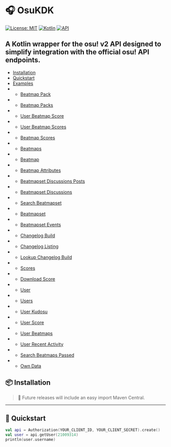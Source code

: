 # 🎧 OsuKDK

[![License: MIT](https://img.shields.io/badge/License-MIT-blue.svg)](LICENSE)
[![Kotlin](https://img.shields.io/badge/Kotlin-2.2.0-blueviolet?logo=kotlin)](https://kotlinlang.org)
[![API](https://img.shields.io/badge/osu!%20API-v2-orange)](https://osu.ppy.sh/docs/index.html)

A Kotlin wrapper for the osu! v2 API designed to simplify integration with the official osu! API endpoints.
---

- [Installation](https://github.com/Vinnih-1/osu-kotlin-sdk/tree/develop#-installation)
- [Quickstart](https://github.com/Vinnih-1/osu-kotlin-sdk/tree/develop#-quickstart)
- [Examples](https://github.com/Vinnih-1/osu-kotlin-sdk/tree/develop/src/test/kotlin/endpoints)
- - [Beatmap Pack](https://github.com/Vinnih-1/osu-kotlin-sdk/blob/develop/src/test/kotlin/endpoints/BeatmapPackEndpointsTest.kt#L34)
- - [Beatmap Packs](https://github.com/Vinnih-1/osu-kotlin-sdk/blob/develop/src/test/kotlin/endpoints/BeatmapPackEndpointsTest.kt#L28)
- - [User Beatmap Score](https://github.com/Vinnih-1/osu-kotlin-sdk/blob/develop/src/test/kotlin/endpoints/BeatmapEndpointsTest.kt#L29)
- - [User Beatmap Scores](https://github.com/Vinnih-1/osu-kotlin-sdk/blob/develop/src/test/kotlin/endpoints/BeatmapEndpointsTest.kt#L35)
- - [Beatmap Scores](https://github.com/Vinnih-1/osu-kotlin-sdk/blob/develop/src/test/kotlin/endpoints/BeatmapEndpointsTest.kt#L41)
- - [Beatmaps](https://github.com/Vinnih-1/osu-kotlin-sdk/blob/develop/src/test/kotlin/endpoints/BeatmapEndpointsTest.kt#L47)
- - [Beatmap](https://github.com/Vinnih-1/osu-kotlin-sdk/blob/develop/src/test/kotlin/endpoints/BeatmapEndpointsTest.kt#L53)
- - [Beatmap Attributes](https://github.com/Vinnih-1/osu-kotlin-sdk/blob/develop/src/test/kotlin/endpoints/BeatmapEndpointsTest.kt#L59)
- - [Beatmapset Discussions Posts](https://github.com/Vinnih-1/osu-kotlin-sdk/blob/develop/src/test/kotlin/endpoints/BeatmapsetDiscussionEndpointsTest.kt#L28)
- - [Beatmapset Discussions](https://github.com/Vinnih-1/osu-kotlin-sdk/blob/develop/src/test/kotlin/endpoints/BeatmapsetDiscussionEndpointsTest.kt#L40)
- - [Search Beatmapset](https://github.com/Vinnih-1/osu-kotlin-sdk/blob/develop/src/test/kotlin/endpoints/BeatmapsetEndpointsTest.kt#L28)
- - [Beatmapset](https://github.com/Vinnih-1/osu-kotlin-sdk/blob/develop/src/test/kotlin/endpoints/BeatmapsetEndpointsTest.kt#L34)
- - [Beatmapset Events](https://github.com/Vinnih-1/osu-kotlin-sdk/blob/develop/src/test/kotlin/endpoints/BeatmapsetEndpointsTest.kt#L40)
- - [Changelog Build](https://github.com/Vinnih-1/osu-kotlin-sdk/blob/develop/src/test/kotlin/endpoints/ChangelogEndpointsTest.kt#L28)
- - [Changelog Listing](https://github.com/Vinnih-1/osu-kotlin-sdk/blob/develop/src/test/kotlin/endpoints/ChangelogEndpointsTest.kt#L34)
- - [Lookup Changelog Build](https://github.com/Vinnih-1/osu-kotlin-sdk/blob/develop/src/test/kotlin/endpoints/ChangelogEndpointsTest.kt#L40)
- - [Scores](https://github.com/Vinnih-1/osu-kotlin-sdk/blob/develop/src/test/kotlin/endpoints/ScoreEndpointsTest.kt#L35)
- - [Download Score](https://github.com/Vinnih-1/osu-kotlin-sdk/blob/develop/src/test/kotlin/endpoints/ScoreEndpointsTest.kt#L29)
- - [User](https://github.com/Vinnih-1/osu-kotlin-sdk/blob/develop/src/test/kotlin/endpoints/UserEndpointsTest.kt#L32)
- - [Users](https://github.com/Vinnih-1/osu-kotlin-sdk/blob/develop/src/test/kotlin/endpoints/UserEndpointsTest.kt#L62)
- - [User Kudosu](https://github.com/Vinnih-1/osu-kotlin-sdk/blob/develop/src/test/kotlin/endpoints/UserEndpointsTest.kt#L68)
- - [User Score](https://github.com/Vinnih-1/osu-kotlin-sdk/blob/develop/src/test/kotlin/endpoints/UserEndpointsTest.kt#L38)
- - [User Beatmaps](https://github.com/Vinnih-1/osu-kotlin-sdk/blob/develop/src/test/kotlin/endpoints/UserEndpointsTest.kt#L44)
- - [User Recent Activity](https://github.com/Vinnih-1/osu-kotlin-sdk/blob/develop/src/test/kotlin/endpoints/UserEndpointsTest.kt#L50)
- - [Search Beatmaps Passed](https://github.com/Vinnih-1/osu-kotlin-sdk/blob/develop/src/test/kotlin/endpoints/UserEndpointsTest.kt#L56)
- - [Own Data](https://github.com/Vinnih-1/osu-kotlin-sdk/blob/develop/src/test/kotlin/endpoints/UserEndpointsTest.kt#L74)

## 📦 Installation

> 🚧 Future releases will include an easy import Maven Central.
---

## 🚀 Quickstart

```kotlin
val api = Authorization(YOUR_CLIENT_ID, YOUR_CLIENT_SECRET).create()
val user = api.getUser(21009314)
println(user.username)

